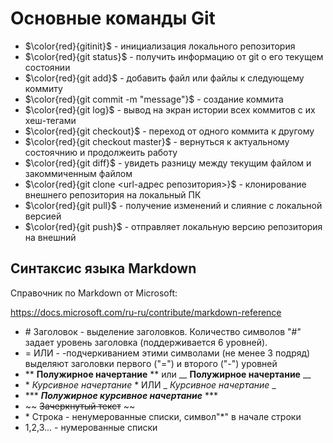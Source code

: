 # Основные команды Git
* $\color{red}{gitinit}$ - инициализация локального репозитория
* $\color{red}{git status}$ - получить информацию от git о его текущем состоянии
* $\color{red}{git add}$ - добавить файл или файлы к следующему коммиту
* $\color{red}{git commit -m "message"}$ - создание коммита
* $\color{red}{git log}$ - вывод на экран истории всех коммитов с их хеш-тегами
* $\color{red}{git checkout}$ - переход от одного коммита к другому
* $\color{red}{git checkout master}$ - вернуться к актуальному состоячнию и продолжеить работу
* $\color{red}{git diff}$ - увидеть разницу между текущим файлом и закоммиченным файлом
* $\color{red}{git clone <url-адрес репозитория>}$ - клонирование внешнего репозитория на локальный ПК
* $\color{red}{git pull}$ - получение изменений и слияние с локальной версией
* $\color{red}{git push}$ - отправляет локальную версию репозитория на внешний


## Синтаксис языка Markdown
Справочник по Markdown от Microsoft:

https://docs.microsoft.com/ru-ru/contribute/markdown-reference

* \# Заголовок - выделение заголовков. Количество символов "#" задает уровень заголовка (поддерживается 6 уровней).
* = ИЛИ - -подчеркиванием этими символами (не менее 3 подряд) выделяют заголовки первого ("=") и второго ("-") уровней
* ** **Полужирное начертание** ** или __ __Полужирное начертание__ __
*  \* *Курсивное начертание* * ИЛИ _ _Курсивное начертание_ _
*  *** ***Полужирное курсивное начертание*** ***
* ~~ ~~Зачеркнутый текст~~ ~~
* \* Строка - ненумерованные списки, символ"*" в начале строки
* 1,2,3... - нумерованные списки